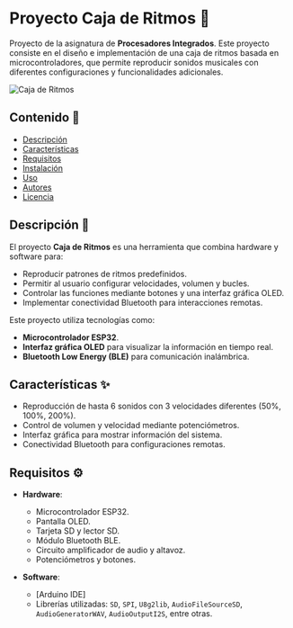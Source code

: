# Proyecto Caja de Ritmos 🎵

Proyecto de la asignatura de **Procesadores Integrados**. Este proyecto consiste en el diseño e implementación de una caja de ritmos basada en microcontroladores, que permite reproducir sonidos musicales con diferentes configuraciones y funcionalidades adicionales.

![Caja de Ritmos](https://github.com/user-attachments/assets/344cda45-be3a-4ed6-8814-b03a99a3c03b)

## Contenido 📂

- [Descripción](#descripción)
- [Características](#características)
- [Requisitos](#requisitos)
- [Instalación](#instalación)
- [Uso](#uso)
- [Autores](#autores)
- [Licencia](#licencia)

## Descripción 📝

El proyecto **Caja de Ritmos** es una herramienta que combina hardware y software para:
- Reproducir patrones de ritmos predefinidos.
- Permitir al usuario configurar velocidades, volumen y bucles.
- Controlar las funciones mediante botones y una interfaz gráfica OLED.
- Implementar conectividad Bluetooth para interacciones remotas.

Este proyecto utiliza tecnologías como:
- **Microcontrolador ESP32**.
- **Interfaz gráfica OLED** para visualizar la información en tiempo real.
- **Bluetooth Low Energy (BLE)** para comunicación inalámbrica.

## Características ✨

- Reproducción de hasta 6 sonidos con 3 velocidades diferentes (50%, 100%, 200%).
- Control de volumen y velocidad mediante potenciómetros.
- Interfaz gráfica para mostrar información del sistema.
- Conectividad Bluetooth para configuraciones remotas.

## Requisitos ⚙️

- **Hardware**:
  - Microcontrolador ESP32.
  - Pantalla OLED.
  - Tarjeta SD y lector SD.
  - Módulo Bluetooth BLE.
  - Circuito amplificador de audio y altavoz.
  - Potenciómetros y botones.

- **Software**:
  - [Arduino IDE]
  - Librerías utilizadas: `SD`, `SPI`, `U8g2lib`, `AudioFileSourceSD`, `AudioGeneratorWAV`, `AudioOutputI2S`, entre otras.
